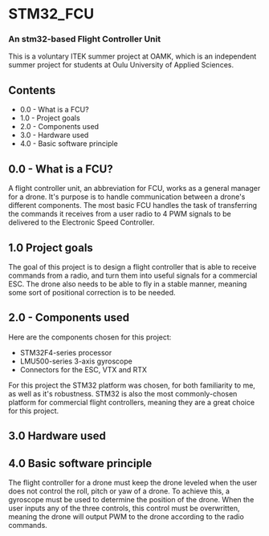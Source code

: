 # STM32_FCU
### An stm32-based Flight Controller Unit
This is a voluntary ITEK summer project at OAMK, which is an independent summer project for students at Oulu University of Applied Sciences.

## Contents
 - 0.0 - What is a FCU?
 - 1.0 - Project goals
 - 2.0 - Components used
 - 3.0 - Hardware used
 - 4.0 - Basic software principle
## 0.0 - What is a FCU?
A flight controller unit, an abbreviation for FCU, works as a general manager for a drone.
It's purpose is to handle communication between a drone's different components. The most basic FCU handles the task of transferring the commands it receives from a user radio to 4 PWM signals to be delivered to the Electronic Speed Controller. 

## 1.0 Project goals
The goal of this project is to design a flight controller that is able to receive commands from a radio, and turn them into useful signals for a commercial ESC. The drone also needs to be able to fly in a stable manner, meaning some sort of positional correction is to be needed.

## 2.0 - Components used
Here are the components chosen for this project:
- STM32F4-series processor
- LMU500-series 3-axis gyroscope
- Connectors for the ESC, VTX and RTX

For this project the STM32 platform was chosen, for both familiarity to me, as well as it's robustness. STM32 is also the most commonly-chosen platform for commercial flight controllers, meaning they are a great choice for this project.

## 3.0 Hardware used

## 4.0 Basic software principle
The flight controller for a drone must keep the drone leveled when the user does not control the roll, pitch or yaw of a drone. To achieve this, a gyroscope must be used to determine the position of the drone. When the user inputs any of the three controls, this control must be overwritten, meaning the drone will output PWM to the drone according to the radio commands.

